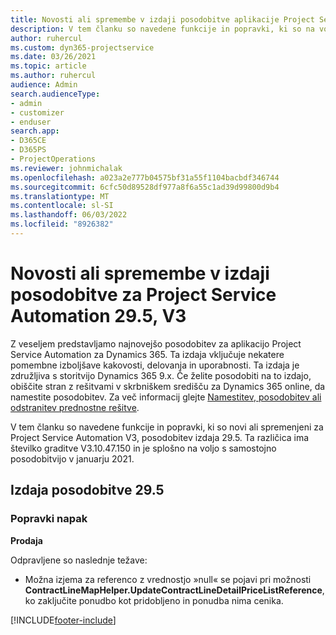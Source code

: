 ```yaml
---
title: Novosti ali spremembe v izdaji posodobitve aplikacije Project Service Automation 29.5, sprotni popravek, V3
description: V tem članku so navedene funkcije in popravki, ki so na voljo v posodobitvi Project Service Automation, izdaja 29.5 Hotfix, V3.
author: ruhercul
ms.custom: dyn365-projectservice
ms.date: 03/26/2021
ms.topic: article
ms.author: ruhercul
audience: Admin
search.audienceType:
- admin
- customizer
- enduser
search.app:
- D365CE
- D365PS
- ProjectOperations
ms.reviewer: johnmichalak
ms.openlocfilehash: a023a2e777b04575bf31a55f1104bacbdf346744
ms.sourcegitcommit: 6cfc50d89528df977a8f6a55c1ad39d99800d9b4
ms.translationtype: MT
ms.contentlocale: sl-SI
ms.lasthandoff: 06/03/2022
ms.locfileid: "8926382"
---
```

# <a name="whats-new-or-changed-in-project-service-automation-update-release-295-v3"></a>Novosti ali spremembe v izdaji posodobitve za Project Service Automation 29.5, V3

Z veseljem predstavljamo najnovejšo posodobitev za aplikacijo Project Service Automation za Dynamics 365. Ta izdaja vključuje nekatere pomembne izboljšave kakovosti, delovanja in uporabnosti. Ta izdaja je združljiva s storitvijo Dynamics 365 9.x. Če želite posodobiti na to izdajo, obiščite stran z rešitvami v skrbniškem središču za Dynamics 365 online, da namestite posodobitev. Za več informacij glejte [Namestitev, posodobitev ali odstranitev prednostne rešitve](/power-platform/admin/install-remove-preferred-solution).

V tem članku so navedene funkcije in popravki, ki so novi ali spremenjeni za Project Service Automation V3, posodobitev izdaja 29.5. Ta različica ima številko graditve V3.10.47.150 in je splošno na voljo s samostojno posodobitvijo v januarju 2021.

## <a name="update-release-295"></a>Izdaja posodobitve 29.5

### <a name="bug-fixes"></a>Popravki napak


**Prodaja**

Odpravljene so naslednje težave:

- Možna izjema za referenco z vrednostjo »null« se pojavi pri možnosti **ContractLineMapHelper.UpdateContractLineDetailPriceListReference**, ko zaključite ponudbo kot pridobljeno in ponudba nima cenika.


[!INCLUDE[footer-include](../includes/footer-banner.md)]
